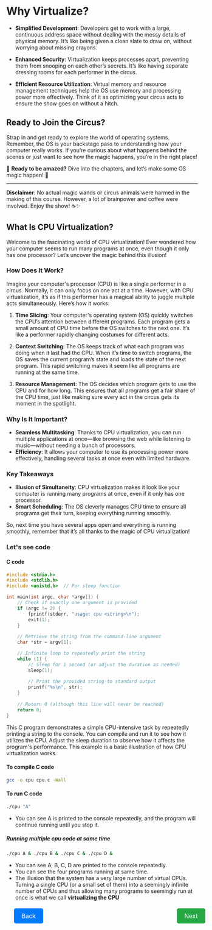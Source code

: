 # Why Virtualize?

- **Simplified Development**: Developers get to work with a large, continuous address space without dealing with the messy details of physical memory. It’s like being given a clean slate to draw on, without worrying about missing crayons.

- **Enhanced Security**: Virtualization keeps processes apart, preventing them from snooping on each other’s secrets. It’s like having separate dressing rooms for each performer in the circus.

- **Efficient Resource Utilization**: Virtual memory and resource management techniques help the OS use memory and processing power more effectively. Think of it as optimizing your circus acts to ensure the show goes on without a hitch.

## Ready to Join the Circus?

Strap in and get ready to explore the world of operating systems. Remember, the OS is your backstage pass to understanding how your computer really works. If you’re curious about what happens behind the scenes or just want to see how the magic happens, you’re in the right place!

🎩 **Ready to be amazed?** Dive into the chapters, and let’s make some OS magic happen! 🎩

---

**Disclaimer**: No actual magic wands or circus animals were harmed in the making of this course. However, a lot of brainpower and coffee were involved. Enjoy the show! ☕✨

## What Is CPU Virtualization?

Welcome to the fascinating world of CPU virtualization! Ever wondered how your computer seems to run many programs at once, even though it only has one processor? Let’s uncover the magic behind this illusion!

### How Does It Work?

Imagine your computer's processor (CPU) is like a single performer in a circus. Normally, it can only focus on one act at a time. However, with CPU virtualization, it’s as if this performer has a magical ability to juggle multiple acts simultaneously. Here’s how it works:

1. **Time Slicing**: Your computer's operating system (OS) quickly switches the CPU’s attention between different programs. Each program gets a small amount of CPU time before the OS switches to the next one. It’s like a performer rapidly changing costumes for different acts.

2. **Context Switching**: The OS keeps track of what each program was doing when it last had the CPU. When it’s time to switch programs, the OS saves the current program’s state and loads the state of the next program. This rapid switching makes it seem like all programs are running at the same time.

3. **Resource Management**: The OS decides which program gets to use the CPU and for how long. This ensures that all programs get a fair share of the CPU time, just like making sure every act in the circus gets its moment in the spotlight.

### Why Is It Important?

- **Seamless Multitasking**: Thanks to CPU virtualization, you can run multiple applications at once—like browsing the web while listening to music—without needing a bunch of processors.
- **Efficiency**: It allows your computer to use its processing power more effectively, handling several tasks at once even with limited hardware.

### Key Takeaways

- **Illusion of Simultaneity**: CPU virtualization makes it look like your computer is running many programs at once, even if it only has one processor.
- **Smart Scheduling**: The OS cleverly manages CPU time to ensure all programs get their turn, keeping everything running smoothly.

So, next time you have several apps open and everything is running smoothly, remember that it’s all thanks to the magic of CPU virtualization!

### Let's see code 
#### C code
```C
#include <stdio.h>
#include <stdlib.h>
#include <unistd.h>  // For sleep function

int main(int argc, char *argv[]) {
    // Check if exactly one argument is provided
    if (argc != 2) {
        fprintf(stderr, "usage: cpu <string>\n");
        exit(1);
    }
    
    // Retrieve the string from the command-line argument
    char *str = argv[1];

    // Infinite loop to repeatedly print the string
    while (1) {
        // Sleep for 1 second (or adjust the duration as needed)
        sleep(1);
        
        // Print the provided string to standard output
        printf("%s\n", str);
    }
    
    // Return 0 (although this line will never be reached)
    return 0;
}
```
This C program demonstrates a simple CPU-intensive task by repeatedly printing a string to the console. You can  compile and run it to see how it utilizes the CPU. Adjust the sleep duration to observe how it  affects the program's performance. This example is a basic illustration of how CPU virtualization works.
#### To compile C code
```bash
gcc -o cpu cpu.c -Wall
```
#### To run C code
```bash
./cpu "A"
```
- You can see A is  printed to the console repeatedly, and the program will continue running until you stop it.
##### Running multiple cpu code at same time
```bash
./cpu A & ./cpu B & ./cpu C & ./cpu D &
````
- You can see A, B, C, D are printed to the console repeatedly.
- You can see the four programs running at same time.
- The illusion that the system has
a very large number of virtual CPUs. Turning a single CPU (or a small
set of them) into a seemingly infinite number of CPUs and thus allowing
many programs to seemingly run at once is what we call **virtualizing the
CPU**
<div style="display: flex; justify-content: space-between; width: 100%;  margin: 20px;">
  <a href="1-Intro.md" style="padding: 10px 20px; font-size: 16px; color: #fff; background-color: #007bff; text-align: center; text-decoration: none; border-radius: 5px;">Back</a>
  <a href="3-MemoryVirtualize.md" style="padding: 10px 20px; font-size: 16px; color: #fff; background-color: #28a745; text-align: center; text-decoration: none; border-radius: 5px;">Next</a>
</div>
